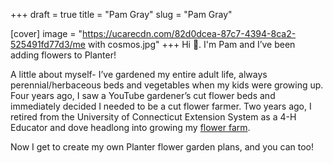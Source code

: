 +++
draft = true
title = "Pam Gray"
slug = "Pam Gray"

[cover]
image = "https://ucarecdn.com/82d0dcea-87c7-4394-8ca2-525491fd77d3/me with cosmos.jpg"
+++
Hi 👋. I'm Pam and I’ve been adding flowers to Planter!

A little about myself- I’ve gardened my entire adult life, always perennial/herbaceous beds and vegetables when my kids were growing up. Four years ago, I saw a YouTube gardener’s cut flower beds and immediately decided I needed to be a cut flower farmer. Two years ago, I retired from the University of Connecticut Extension System as a 4-H Educator and dove headlong into growing my [flower farm](https://winterbeegarden.com/).

Now I get to create my own Planter flower garden plans, and you can too!
